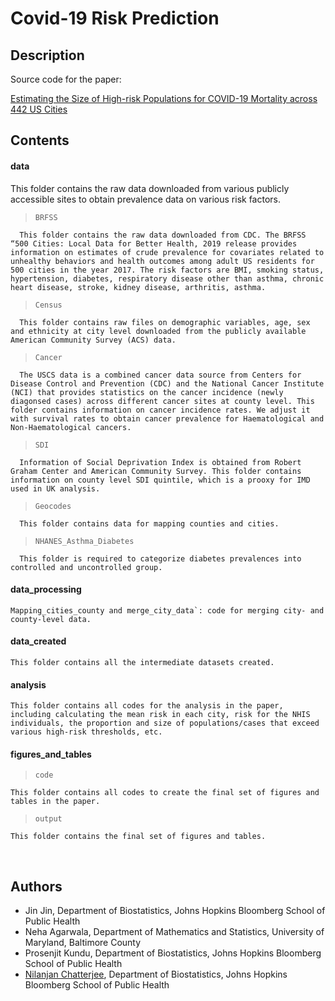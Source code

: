 # Covid-19 Risk Prediction

## Description
Source code for the paper:

[Estimating the Size of High-risk Populations for COVID-19 Mortality across 442 US Cities](https://www.medrxiv.org/content/10.1101/2020.05.27.20115170v1)




## Contents

#### data

This folder contains the raw data downloaded from various publicly accessible sites to obtain prevalence data on various risk factors.

> `BRFSS`

      This folder contains the raw data downloaded from CDC. The BRFSS “500 Cities: Local Data for Better Health, 2019 release provides information on estimates of crude prevalence for covariates related to unhealthy behaviors and health outcomes among adult US residents for 500 cities in the year 2017. The risk factors are BMI, smoking status, hypertension, diabetes, respiratory disease other than asthma, chronic heart disease, stroke, kidney disease, arthritis, asthma.

> `Census`

      This folder contains raw files on demographic variables, age, sex and ethnicity at city level downloaded from the publicly available American Community Survey (ACS) data.

> `Cancer`
      
      The USCS data is a combined cancer data source from Centers for Disease Control and Prevention (CDC) and the National Cancer Institute (NCI) that provides statistics on the cancer incidence (newly diagonsed cases) across different cancer sites at county level. This folder contains information on cancer incidence rates. We adjust it with survival rates to obtain cancer prevalence for Haematological and Non-Haematological cancers.
      
> `SDI`

      Information of Social Deprivation Index is obtained from Robert Graham Center and American Community Survey. This folder contains information on county level SDI quintile, which is a prooxy for IMD used in UK analysis.
      
> `Geocodes`

      This folder contains data for mapping counties and cities.
      
      
> `NHANES_Asthma_Diabetes`

      This folder is required to categorize diabetes prevalences into controlled and uncontrolled group.
      
#### data_processing

    Mapping_cities_county and merge_city_data`: code for merging city- and county-level data.

#### data_created

    This folder contains all the intermediate datasets created.


#### analysis

    This folder contains all codes for the analysis in the paper, including calculating the mean risk in each city, risk for the NHIS individuals, the proportion and size of populations/cases that exceed various high-risk thresholds, etc.


#### figures_and_tables

> `code`

    This folder contains all codes to create the final set of figures and tables in the paper.

> `output`

    This folder contains the final set of figures and tables.

	
<br/>


## Authors
* Jin Jin, Department of Biostatistics, Johns Hopkins Bloomberg School of Public Health
* Neha Agarwala, Department of Mathematics and Statistics, University of Maryland, Baltimore County
* Prosenjit Kundu, Department of Biostatistics, Johns Hopkins Bloomberg School of Public Health
* [Nilanjan Chatterjee](https://nilanjanchatterjee.org/), Department of Biostatistics, Johns Hopkins Bloomberg School of Public Health
 

